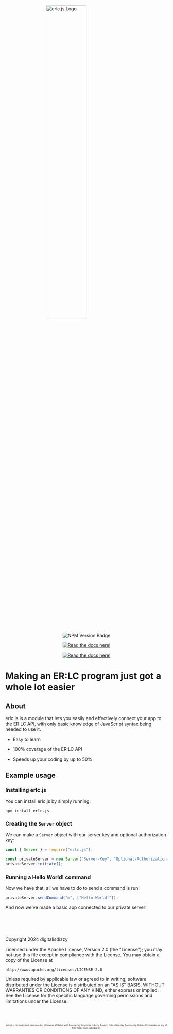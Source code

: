 <img src="https://i.imgur.com/iaji19g.png" alt="erlc.js Logo" width="50%" style="margin-left: 25%; position: relative;" />

<div style="text-align:center;">

<img src="https://img.shields.io/npm/v/erlc.js?logo=npm&style=for-the-badge&labelColor=0091ff" alt="NPM Version Badge" style="display" />

<a href="https://erlc.js.org"><img src="https://img.shields.io/badge/Read_the_Docs!-Click_here-blue?style=for-the-badge
" alt="Read the docs here!" style="position:relative;" /></a>

<a href="https://www.roblox.com/games/2534724415/Emergency-Response-Liberty-County"><img src="https://img.shields.io/badge/Play-ER%3ALC!-red?style=for-the-badge&logo=roblox&labelColor=blue" alt="Read the docs here!" style="position:relative;" /></a>

</div>

# Making an ER:LC program just got a whole lot easier

## About

erlc.js is a module that lets you easily and effectively connect your app to the ER:LC API, with only basic knowledge of JavaScript syntax being needed to use it.

- Easy to learn

- 100% coverage of the ER:LC API

- Speeds up your coding by up to 50%

## Example usage

### Installing erlc.js

You can install erlc.js by simply running:

```plaintext
npm install erlc.js
```

### Creating the `Server` object

We can make a `Server` object with our server key and optional authorization key:

```js
const { Server } = require("erlc.js");

const privateServer = new Server("Server-Key", "Optional-Authorization-Key");
privateServer.initiate();
```

### Running a Hello World! command

Now we have that, all we have to do to send a command is run:

```js
privateServer.sendCommand("m", ["Hello World!"]);
```

And now we've made a basic app connected to our private server!

<br /><br /><br /><br />
Copyright 2024 digitalisdizzy

Licensed under the Apache License, Version 2.0 (the "License");
you may not use this file except in compliance with the License.
You may obtain a copy of the License at

    http://www.apache.org/licenses/LICENSE-2.0

Unless required by applicable law or agreed to in writing, software
distributed under the License is distributed on an "AS IS" BASIS,
WITHOUT WARRANTIES OR CONDITIONS OF ANY KIND, either express or implied.
See the License for the specific language governing permissions and
limitations under the License.

<br /><br />
<p style="font-size: 0.7vw; text-align:center; color: color: #919191;">erlc.js is not endorsed, sponsored or otherwise affiliated with Emergency Response: Liberty County, Police Roleplay Community, Roblox Corporation or any of their respective subsidiaries.</p>